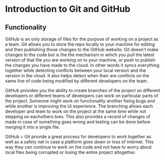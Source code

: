 # Introduction to Git and GitHub

## Functionality

GitHub is an only storage of files for the purpose of working on a project as a team. Git allows you to store the repo locally
to your machine for editing and then publishing those changes to the GitHub website. Git doesn't make changes to the code but is
the the mechanism in which you pull the latest version of that file you are working on to your machine, or push to publish the 
changes you have made to the cloud. In other words it syncs everything together while detecting conflicts between your local version
and the version in the cloud. It also helps detect when their are conflicts on the same line of code being modified by different
developers on the team.

GitHub provides you the ability to create branches of the project so different developers or different teams of developers can work
on particular parts of the project. Someone might work on functionality another fixing bugs and while another is improving the Ui 
experience. The branching allows each developer and team to work on the project at the same time while not stepping on eachothers toes.
This also provides a record of changes of made in case of something goes wrong and testing can be done before merging it into a single file.

GitHub + Git provide a great process for developers to work together as well as a safety net in case a platform goes down or loss of internet.
This way they can continue to work on the code and not have to worry about local files being corrupted or losing the entire project altogether.

